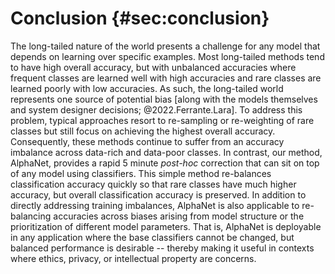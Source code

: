 # Conclusion {#sec:conclusion}

The long-tailed nature of the world presents a challenge for any model that
depends on learning over specific examples. Most long-tailed methods tend to
have high overall accuracy, but with unbalanced accuracies where frequent
classes are learned well with high accuracies and rare classes are learned
poorly with low accuracies. As such, the long-tailed world represents one source
of potential bias [along with the models themselves and system designer
decisions; @2022.Ferrante.Lara]. To address this problem, typical approaches
resort to re-sampling or re-weighting of rare classes but still focus on
achieving the highest overall accuracy. Consequently, these methods continue to
suffer from an accuracy imbalance across data-rich and data-poor classes. In
contrast, our method, AlphaNet, provides a rapid 5 minute _post-hoc_ correction
that can sit on top of any model using classifiers. This simple method
re-balances classification accuracy quickly so that rare classes have much
higher accuracy, but overall classification accuracy is preserved.  In addition
to directly addressing training imbalances, AlphaNet is also applicable to
re-balancing accuracies across biases arising from model structure or the
prioritization of different model parameters. That is, AlphaNet is deployable in
any application where the base classifiers cannot be changed, but balanced
performance is desirable -- thereby making it useful in contexts where ethics,
privacy, or intellectual property are concerns.
